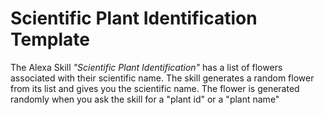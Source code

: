 # Scientific Plant Identification Template
The Alexa Skill *"Scientific Plant Identification"* has a list of flowers associated with their scientific name. The skill generates a random flower from its list and gives you the scientific name. The flower is generated randomly when you ask the skill for a "plant id" or a "plant name"
